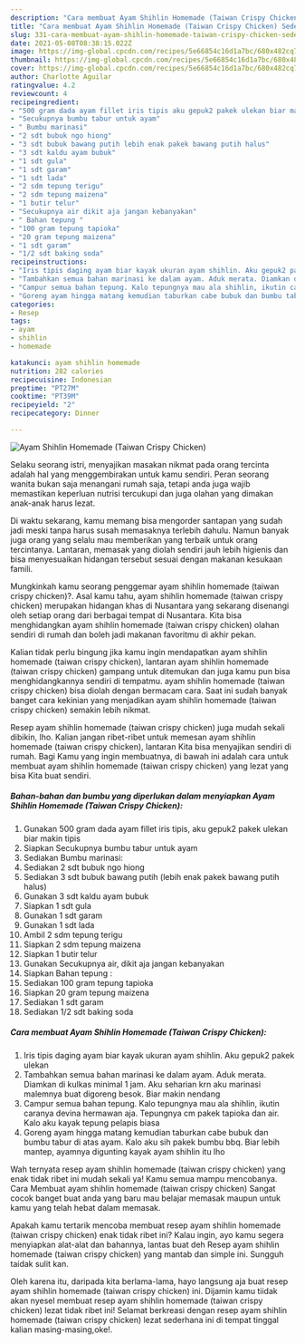 ```yaml
---
description: "Cara membuat Ayam Shihlin Homemade (Taiwan Crispy Chicken) Sederhana dan Mudah Dibuat"
title: "Cara membuat Ayam Shihlin Homemade (Taiwan Crispy Chicken) Sederhana dan Mudah Dibuat"
slug: 331-cara-membuat-ayam-shihlin-homemade-taiwan-crispy-chicken-sederhana-dan-mudah-dibuat
date: 2021-05-08T08:38:15.022Z
image: https://img-global.cpcdn.com/recipes/5e66854c16d1a7bc/680x482cq70/ayam-shihlin-homemade-taiwan-crispy-chicken-foto-resep-utama.jpg
thumbnail: https://img-global.cpcdn.com/recipes/5e66854c16d1a7bc/680x482cq70/ayam-shihlin-homemade-taiwan-crispy-chicken-foto-resep-utama.jpg
cover: https://img-global.cpcdn.com/recipes/5e66854c16d1a7bc/680x482cq70/ayam-shihlin-homemade-taiwan-crispy-chicken-foto-resep-utama.jpg
author: Charlotte Aguilar
ratingvalue: 4.2
reviewcount: 4
recipeingredient:
- "500 gram dada ayam fillet iris tipis aku gepuk2 pakek ulekan biar makin tipis"
- "Secukupnya bumbu tabur untuk ayam"
- " Bumbu marinasi"
- "2 sdt bubuk ngo hiong"
- "3 sdt bubuk bawang putih lebih enak pakek bawang putih halus"
- "3 sdt kaldu ayam bubuk"
- "1 sdt gula"
- "1 sdt garam"
- "1 sdt lada"
- "2 sdm tepung terigu"
- "2 sdm tepung maizena"
- "1 butir telur"
- "Secukupnya air dikit aja jangan kebanyakan"
- " Bahan tepung "
- "100 gram tepung tapioka"
- "20 gram tepung maizena"
- "1 sdt garam"
- "1/2 sdt baking soda"
recipeinstructions:
- "Iris tipis daging ayam biar kayak ukuran ayam shihlin. Aku gepuk2 pakek ulekan"
- "Tambahkan semua bahan marinasi ke dalam ayam. Aduk merata. Diamkan di kulkas minimal 1 jam. Aku seharian krn aku marinasi malemnya buat digoreng besok. Biar makin nendang"
- "Campur semua bahan tepung. Kalo tepungnya mau ala shihlin, ikutin caranya devina hermawan aja. Tepungnya cm pakek tapioka dan air. Kalo aku kayak tepung pelapis biasa"
- "Goreng ayam hingga matang kemudian taburkan cabe bubuk dan bumbu tabur di atas ayam. Kalo aku sih pakek bumbu bbq. Biar lebih mantep, ayamnya digunting kayak ayam shihlin itu lho"
categories:
- Resep
tags:
- ayam
- shihlin
- homemade

katakunci: ayam shihlin homemade 
nutrition: 282 calories
recipecuisine: Indonesian
preptime: "PT27M"
cooktime: "PT39M"
recipeyield: "2"
recipecategory: Dinner

---
```



![Ayam Shihlin Homemade (Taiwan Crispy Chicken)](https://img-global.cpcdn.com/recipes/5e66854c16d1a7bc/680x482cq70/ayam-shihlin-homemade-taiwan-crispy-chicken-foto-resep-utama.jpg)

Selaku seorang istri, menyajikan masakan nikmat pada orang tercinta adalah hal yang menggembirakan untuk kamu sendiri. Peran seorang  wanita bukan saja menangani rumah saja, tetapi anda juga wajib memastikan keperluan nutrisi tercukupi dan juga olahan yang dimakan anak-anak harus lezat.

Di waktu  sekarang, kamu memang bisa mengorder santapan yang sudah jadi meski tanpa harus susah memasaknya terlebih dahulu. Namun banyak juga orang yang selalu mau memberikan yang terbaik untuk orang tercintanya. Lantaran, memasak yang diolah sendiri jauh lebih higienis dan bisa menyesuaikan hidangan tersebut sesuai dengan makanan kesukaan famili. 



Mungkinkah kamu seorang penggemar ayam shihlin homemade (taiwan crispy chicken)?. Asal kamu tahu, ayam shihlin homemade (taiwan crispy chicken) merupakan hidangan khas di Nusantara yang sekarang disenangi oleh setiap orang dari berbagai tempat di Nusantara. Kita bisa menghidangkan ayam shihlin homemade (taiwan crispy chicken) olahan sendiri di rumah dan boleh jadi makanan favoritmu di akhir pekan.

Kalian tidak perlu bingung jika kamu ingin mendapatkan ayam shihlin homemade (taiwan crispy chicken), lantaran ayam shihlin homemade (taiwan crispy chicken) gampang untuk ditemukan dan juga kamu pun bisa menghidangkannya sendiri di tempatmu. ayam shihlin homemade (taiwan crispy chicken) bisa diolah dengan bermacam cara. Saat ini sudah banyak banget cara kekinian yang menjadikan ayam shihlin homemade (taiwan crispy chicken) semakin lebih nikmat.

Resep ayam shihlin homemade (taiwan crispy chicken) juga mudah sekali dibikin, lho. Kalian jangan ribet-ribet untuk memesan ayam shihlin homemade (taiwan crispy chicken), lantaran Kita bisa menyajikan sendiri di rumah. Bagi Kamu yang ingin membuatnya, di bawah ini adalah cara untuk membuat ayam shihlin homemade (taiwan crispy chicken) yang lezat yang bisa Kita buat sendiri.

<!--inarticleads1-->

##### Bahan-bahan dan bumbu yang diperlukan dalam menyiapkan Ayam Shihlin Homemade (Taiwan Crispy Chicken):

1. Gunakan 500 gram dada ayam fillet iris tipis, aku gepuk2 pakek ulekan biar makin tipis
1. Siapkan Secukupnya bumbu tabur untuk ayam
1. Sediakan  Bumbu marinasi:
1. Sediakan 2 sdt bubuk ngo hiong
1. Sediakan 3 sdt bubuk bawang putih (lebih enak pakek bawang putih halus)
1. Gunakan 3 sdt kaldu ayam bubuk
1. Siapkan 1 sdt gula
1. Gunakan 1 sdt garam
1. Gunakan 1 sdt lada
1. Ambil 2 sdm tepung terigu
1. Siapkan 2 sdm tepung maizena
1. Siapkan 1 butir telur
1. Gunakan Secukupnya air, dikit aja jangan kebanyakan
1. Siapkan  Bahan tepung :
1. Sediakan 100 gram tepung tapioka
1. Siapkan 20 gram tepung maizena
1. Sediakan 1 sdt garam
1. Sediakan 1/2 sdt baking soda




<!--inarticleads2-->

##### Cara membuat Ayam Shihlin Homemade (Taiwan Crispy Chicken):

1. Iris tipis daging ayam biar kayak ukuran ayam shihlin. Aku gepuk2 pakek ulekan
1. Tambahkan semua bahan marinasi ke dalam ayam. Aduk merata. Diamkan di kulkas minimal 1 jam. Aku seharian krn aku marinasi malemnya buat digoreng besok. Biar makin nendang
1. Campur semua bahan tepung. Kalo tepungnya mau ala shihlin, ikutin caranya devina hermawan aja. Tepungnya cm pakek tapioka dan air. Kalo aku kayak tepung pelapis biasa
1. Goreng ayam hingga matang kemudian taburkan cabe bubuk dan bumbu tabur di atas ayam. Kalo aku sih pakek bumbu bbq. Biar lebih mantep, ayamnya digunting kayak ayam shihlin itu lho




Wah ternyata resep ayam shihlin homemade (taiwan crispy chicken) yang enak tidak ribet ini mudah sekali ya! Kamu semua mampu mencobanya. Cara Membuat ayam shihlin homemade (taiwan crispy chicken) Sangat cocok banget buat anda yang baru mau belajar memasak maupun untuk kamu yang telah hebat dalam memasak.

Apakah kamu tertarik mencoba membuat resep ayam shihlin homemade (taiwan crispy chicken) enak tidak ribet ini? Kalau ingin, ayo kamu segera menyiapkan alat-alat dan bahannya, lantas buat deh Resep ayam shihlin homemade (taiwan crispy chicken) yang mantab dan simple ini. Sungguh taidak sulit kan. 

Oleh karena itu, daripada kita berlama-lama, hayo langsung aja buat resep ayam shihlin homemade (taiwan crispy chicken) ini. Dijamin kamu tiidak akan nyesel membuat resep ayam shihlin homemade (taiwan crispy chicken) lezat tidak ribet ini! Selamat berkreasi dengan resep ayam shihlin homemade (taiwan crispy chicken) lezat sederhana ini di tempat tinggal kalian masing-masing,oke!.

